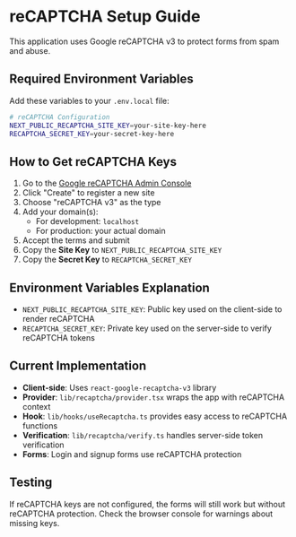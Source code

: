 # reCAPTCHA Setup Guide

This application uses Google reCAPTCHA v3 to protect forms from spam and abuse.

## Required Environment Variables

Add these variables to your `.env.local` file:

```bash
# reCAPTCHA Configuration
NEXT_PUBLIC_RECAPTCHA_SITE_KEY=your-site-key-here
RECAPTCHA_SECRET_KEY=your-secret-key-here
```

## How to Get reCAPTCHA Keys

1. Go to the [Google reCAPTCHA Admin Console](https://www.google.com/recaptcha/admin)
2. Click "Create" to register a new site
3. Choose "reCAPTCHA v3" as the type
4. Add your domain(s):
   - For development: `localhost`
   - For production: your actual domain
5. Accept the terms and submit
6. Copy the **Site Key** to `NEXT_PUBLIC_RECAPTCHA_SITE_KEY`
7. Copy the **Secret Key** to `RECAPTCHA_SECRET_KEY`

## Environment Variables Explanation

- `NEXT_PUBLIC_RECAPTCHA_SITE_KEY`: Public key used on the client-side to render reCAPTCHA
- `RECAPTCHA_SECRET_KEY`: Private key used on the server-side to verify reCAPTCHA tokens

## Current Implementation

- **Client-side**: Uses `react-google-recaptcha-v3` library
- **Provider**: `lib/recaptcha/provider.tsx` wraps the app with reCAPTCHA context
- **Hook**: `lib/hooks/useRecaptcha.ts` provides easy access to reCAPTCHA functions
- **Verification**: `lib/recaptcha/verify.ts` handles server-side token verification
- **Forms**: Login and signup forms use reCAPTCHA protection

## Testing

If reCAPTCHA keys are not configured, the forms will still work but without reCAPTCHA protection. Check the browser console for warnings about missing keys.